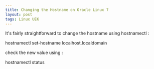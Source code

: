 ```yaml
---
title: Changing the Hostname on Oracle Linux 7
layout: post
tags: Linux UEK
---
```


It's fairly straightforward to change the hostname using hostnamectl :

 hostnamectl set-hostname localhost.localdomain

check the new value using :

 hostnamectl status
